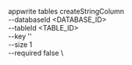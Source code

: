 appwrite tables createStringColumn \
        --databaseId <DATABASE_ID> \
        --tableId <TABLE_ID> \
        --key '' \
        --size 1 \
        --required false \



